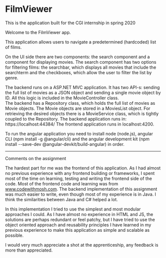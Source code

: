 # FilmViewer
This is the application built for the CGI internship in spring 2020


Welcome to the FilmViewer app.

This application allows users to navigate a predetermined (hardcoded) list of films. 

On the UI side there are two components: the search component and a component for displaying movies. 
The search component has two options for filtering films: the searchbar, which displays all movies that include the searchterm and the
checkboxes, which allow the user to filter the list by genre. 

The backend runs on a ASP.NET MVC application. It has two API-s: sending the full list of movies as a JSON object and sending a single movie object by ID. All
this logic is included in the MovieController class.  
The backend has a Repository class, which holds the full list of movies as Movie objects. The Movie objects are stored in a MoviesList object. 
For retrieving the desired objects there is a MovieService class, which is tightly coupled to the Repository. 
The backend application runs in: https://localhost:44384/
The frontend application runs in localhost:4200.

To run the angular application you need to install node (node.js), angular CLI (npm install -g @angular/cli) and the 
angular development kit (npm install --save-dev @angular-devkit/build-angular) in order. 


------------------------------------------------------------------------------------------------------------------------------------------------------------------

Comments on the assignment

The hardest part for me was the frontend of this application. As I had almost no previous experience with any frontend building or frameworks, I spent most of the time 
on learning, testing and writing the frontend side of the code. Most of the frontend code and learning was from www.codewithmosh.com. The backend implementation of
this assignment was much easier to write, even though most of my experience is in Java. I think the similarities between Java and C# helped a lot.

In this implementation I tried to use the simplest and most modular approaches I could. As I have almost no experience in HTML and JS, the solutions are perhaps
redundant or feel patchy, but I have tried to use the object oriented approach and reusability principles I have learned in my previous experience to make this
application as simple and scalable as possible. 

I would very much appreciate a shot at the apprenticeship, any feedback is more than appreciated. 
